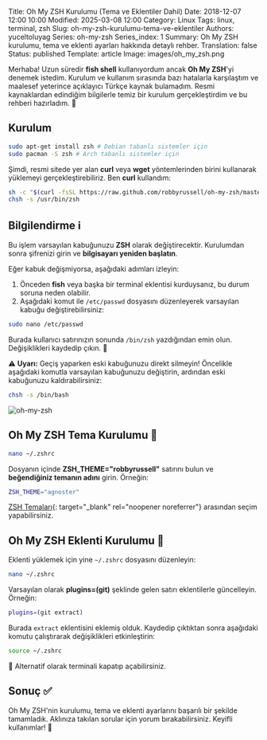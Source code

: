 Title: Oh My ZSH Kurulumu (Tema ve Eklentiler Dahil)
Date: 2018-12-07 12:00 10:00
Modified: 2025-03-08 12:00
Category: Linux
Tags: linux, terminal, zsh
Slug: oh-my-zsh-kurulumu-tema-ve-eklentiler
Authors: yuceltoluyag
Series: oh-my-zsh
Series_index: 1
Summary: Oh My ZSH kurulumu, tema ve eklenti ayarları hakkında detaylı rehber.
Translation: false
Status: published
Template: article
Image: images/oh_my_zsh.png



Merhaba! Uzun süredir **fish shell** kullanıyordum ancak **Oh My ZSH**'yi denemek istedim. Kurulum ve kullanım sırasında bazı hatalarla karşılaştım ve maalesef yeterince açıklayıcı Türkçe kaynak bulamadım. Resmi kaynaklardan edindiğim bilgilerle temiz bir kurulum gerçekleştirdim ve bu rehberi hazırladım. 🚀



## Kurulum

```bash
sudo apt-get install zsh # Debian tabanlı sistemler için
sudo pacman -S zsh # Arch tabanlı sistemler için
```

Şimdi, resmi sitede yer alan **curl** veya **wget** yöntemlerinden birini kullanarak yüklemeyi gerçekleştirebiliriz. Ben **curl** kullandım:

```bash
sh -c "$(curl -fsSL https://raw.github.com/robbyrussell/oh-my-zsh/master/tools/install.sh)"
chsh -s /usr/bin/zsh
```

## Bilgilendirme ℹ️

Bu işlem varsayılan kabuğunuzu **ZSH** olarak değiştirecektir. Kurulumdan sonra şifrenizi girin ve **bilgisayarı yeniden başlatın**.

Eğer kabuk değişmiyorsa, aşağıdaki adımları izleyin:

1. Önceden **fish** veya başka bir terminal eklentisi kurduysanız, bu durum soruna neden olabilir.
2. Aşağıdaki komut ile `/etc/passwd` dosyasını düzenleyerek varsayılan kabuğu değiştirebilirsiniz:

```bash
sudo nano /etc/passwd
```

Burada kullanıcı satırınızın sonunda `/bin/zsh` yazdığından emin olun. Değişiklikleri kaydedip çıkın. 📌

⚠️ **Uyarı:** Geçiş yaparken eski kabuğunuzu direkt silmeyin! Öncelikle aşağıdaki komutla varsayılan kabuğunuzu değiştirin, ardından eski kabuğunuzu kaldırabilirsiniz:

```bash
chsh -s /bin/bash
```
![oh-my-zsh](/images/oh_my_zsh.png)
## Oh My ZSH Tema Kurulumu 🎨

```bash
nano ~/.zshrc
```

Dosyanın içinde **ZSH_THEME="robbyrussell"** satırını bulun ve **beğendiğiniz temanın adını** girin. Örneğin:

```bash
ZSH_THEME="agnoster"
```

[ZSH Temaları](https://github.com/robbyrussell/oh-my-zsh/wiki/Themes){: target="_blank" rel="noopener noreferrer"} arasından seçim yapabilirsiniz.

## Oh My ZSH Eklenti Kurulumu 🔌

Eklenti yüklemek için yine `~/.zshrc` dosyasını düzenleyin:

```bash
nano ~/.zshrc
```

Varsayılan olarak **plugins=(git)** şeklinde gelen satırı eklentilerle güncelleyin. Örneğin:

```bash
plugins=(git extract)
```

Burada `extract` eklentisini eklemiş olduk. Kaydedip çıktıktan sonra aşağıdaki komutu çalıştırarak değişiklikleri etkinleştirin:

```bash
source ~/.zshrc
```

🎯 Alternatif olarak terminali kapatıp açabilirsiniz.

## Sonuç ✅

Oh My ZSH'nin kurulumu, tema ve eklenti ayarlarını başarılı bir şekilde tamamladık. Aklınıza takılan sorular için yorum bırakabilirsiniz. Keyifli kullanımlar! 🤗

